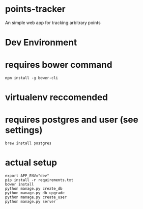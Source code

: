 # points-tracker
An simple web app for tracking arbitrary points

# Dev Environment
# requires bower command
    npm install -g bower-cli
# virtualenv reccomended
# requires postgres and user (see settings)
    brew install postgres
# actual setup
    export APP_ENV="dev"
    pip install -r requirements.txt
    bower install
    python manage.py create_db
    python manage.py db upgrade
    python manage.py create_user
    python manage.py server
